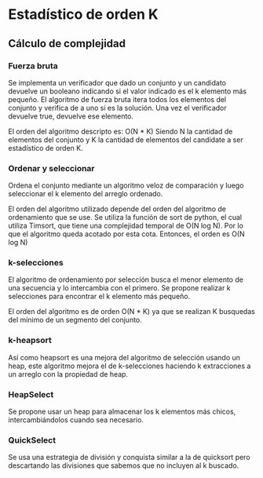 # Estadístico de orden K

## Cálculo de complejidad


### Fuerza bruta

Se implementa un verificador que dado un conjunto y un candidato devuelve un booleano indicando si el valor indicado es el k elemento más pequeño. El algoritmo de fuerza bruta itera todos los elementos del conjunto y verifica de a uno si es la solución. Una vez el verificador devuelve true, devuelve ese elemento.

El orden del algoritmo descripto es: O(N * K)
Siendo N la cantidad de elementos del conjunto y K la cantidad de elementos del candidate a ser estadístico de orden K.


### Ordenar y seleccionar

Ordena el conjunto mediante un algoritmo veloz de comparación y luego seleccionar el k elemento del arreglo ordenado.

El orden del algoritmo utilizado depende del orden del algoritmo de ordenamiento que se use.
Se utiliza la función de sort de python, el cual utiliza Timsort, que tiene una complejidad temporal de O(N log N).
Por lo que el algoritmo queda acotado por esta cota. Entonces, el orden es O(N log N)


### k-selecciones

El algoritmo de ordenamiento por selección busca el menor elemento de una secuencia y lo intercambia con el primero. Se propone realizar k selecciones para encontrar el k elemento más pequeño.

El orden del algoritmo es de orden O(N * K) ya que se realizan K busquedas del mínimo de un segmento del conjunto.

### k-heapsort

Así como heapsort es una mejora del algoritmo de selección usando un heap, este algoritmo mejora el de k-selecciones haciendo k extracciones a un arreglo con la propiedad de heap.


### HeapSelect

Se propone usar un heap para almacenar los k elementos más chicos, intercambiándolos cuando sea necesario.


### QuickSelect

Se usa una estrategia de división y conquista similar a la de quicksort pero descartando las divisiones que sabemos que no incluyen al k buscado.

